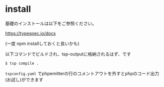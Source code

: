 # install

基礎のインストールは以下をご参照ください。

https://typespec.io/docs

(一度 npm installしておくと良いかも)

以下コマンドでビルドされ、tsp-outputに格納されるはず、です

```bash
$ tsp compile .
```

`tspconfig.yaml` でphpemitterの行のコメントアウトを外すとphpのコード出力(お試し)ができます

